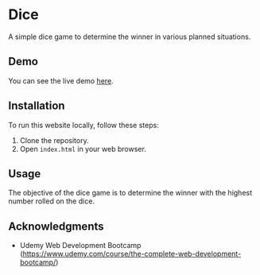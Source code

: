 # Dice

A simple dice game to determine the winner in various planned situations.

## Demo

You can see the live demo [here](https://chiarasarmiento.github.io/dice-project/).

## Installation

To run this website locally, follow these steps:

1. Clone the repository.
2. Open `index.html` in your web browser.

## Usage

The objective of the dice game is to determine the winner with the highest number rolled on the dice.

## Acknowledgments

- Udemy Web Development Bootcamp (https://www.udemy.com/course/the-complete-web-development-bootcamp/)
